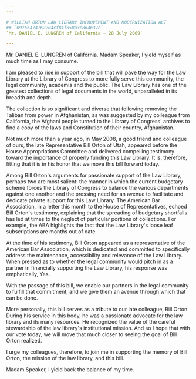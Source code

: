 ```yaml
---
---

# WILLIAM ORTON LAW LIBRARY IMPROVEMENT AND MODERNIZATION ACT
## `09766474162204cf84f858a3e864637e`
`Mr. DANIEL E. LUNGREN of California — 28 July 2009`

---
```



Mr. DANIEL E. LUNGREN of California. Madam Speaker, I yield myself as 
much time as I may consume.

I am pleased to rise in support of the bill that will pave the way 
for the Law Library at the Library of Congress to more fully serve this 
community, the legal community, academia and the public. The Law 
Library has one of the greatest collections of legal documents in the 
world, unparalleled in its breadth and depth.

The collection is so significant and diverse that following removing 
the Taliban from power in Afghanistan, as was suggested by my colleague 
from California, the Afghani people turned to the Library of Congress' 
archives to find a copy of the laws and Constitution of their country, 
Afghanistan.

Not much more than a year ago, in May 2008, a good friend and 
colleague of ours, the late Representative Bill Orton of Utah, appeared 
before the House Appropriations Committee and delivered compelling 
testimony toward the importance of properly funding this Law Library. 
It is, therefore, fitting that it is in his honor that we move this 
bill forward today.

Among Bill Orton's arguments for passionate support of the Law 
Library, perhaps two are most salient: the manner in which the current 
budgetary scheme forces the Library of Congress to balance the various 
departments against one another and the pressing need for an avenue to 
facilitate and dedicate private support for this Law Library. The 
American Bar Association, in a letter this month to the House of 
Representatives, echoed Bill Orton's testimony, explaining that the 
spreading of budgetary shortfalls has led at times to the neglect of 
particular portions of collections. For example, the ABA highlights the 
fact that the Law Library's loose leaf subscriptions are months out of 
date.

At the time of his testimony, Bill Orton appeared as a representative 
of the American Bar Association, which is dedicated and committed to 
specifically address the maintenance, accessibility and relevance of 
the Law Library. When pressed as to whether the legal community would 
pitch in as a partner in financially supporting the Law Library, his 
response was emphatically, Yes.

With the passage of this bill, we enable our partners in the legal 
community to fulfill that commitment, and we give them an avenue 
through which that can be done.



More personally, this bill serves as a tribute to our late colleague, 
Bill Orton. During his service in this body, he was a passionate 
advocate for the law library and its many resources. He recognized the 
value of the careful stewardship of the law library's institutional 
mission. And so I hope that with our vote today, we will move that much 
closer to seeing the goal of Bill Orton realized.

I urge my colleagues, therefore, to join me in supporting the memory 
of Bill Orton, the mission of the law library, and this bill.

Madam Speaker, I yield back the balance of my time.